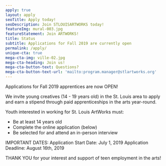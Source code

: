 ```yaml
---
apply: true
layout: apply
seoTitle: Apply today!
seoDescription: Join STLOUISARTWORKS today!
featureImg: mural-003.jpg
featureStatement: Join ARTWORKS!
title: Status
subtitle: Applications for Fall 2019 are currently open
permalink: /apply/
unique-cta: true
mega-cta-img: ville-02.jpg
mega-cta-heading: Join us!
mega-cta-button-text: Questions?
mega-cta-button-text-url: 'mailto:program.manager@stlartworks.org'
---
```


Applications for Fall 2019 apprentices are now OPEN!

We invite young creatives (14 - 19 years old) in the St. Louis area to apply and earn a stipend through paid apprenticeships in the arts year-round.

Youth interested in working for St. Louis ArtWorks must:

* Be at least 14 years old
* Complete the online application (below)
* Be selected for and attend an in-person interview 

IMPORTANT DATES:
Application Start Date: July 1, 2019
Application Deadline: August 16th, 2019

THANK YOU for your interest and support of teen employment in the arts!
